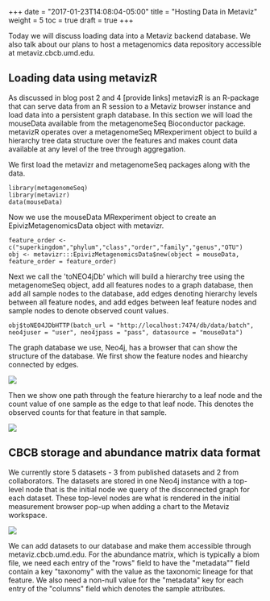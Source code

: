 +++
date = "2017-01-23T14:08:04-05:00"
title = "Hosting Data in Metaviz"
weight = 5
toc = true
draft = true
+++


Today we will discuss loading data into a Metaviz backend database. We
also talk about our plans to host a metagenomics data repository
accessible at metaviz.cbcb.umd.edu.

Loading data using metavizR
---------------------------

As discussed in blog post 2 and 4 \[provide links\] metavizR is an
R-package that can serve data from an R session to a Metaviz browser
instance and load data into a persistent graph database. In this section
we will load the mouseData available from the metagenomeSeq Bioconductor
package. metavizR operates over a metagenomeSeq MRexperiment object to
build a hierarchy tree data structure over the features and makes count
data available at any level of the tree through aggregation.

We first load the metavizr and metagenomeSeq packages along with the
data.

    library(metagenomeSeq)
    library(metavizr)
    data(mouseData)

Now we use the mouseData MRexperiment object to create an
EpivizMetagenomicsData object with metavizr.

    feature_order <- c("superkingdom","phylum","class","order","family","genus","OTU")
    obj <- metavizr:::EpivizMetagenomicsData$new(object = mouseData, feature_order = feature_order)

Next we call the 'toNEO4jDb' which will build a hierarchy tree using the
metagenomeSeq object, add all features nodes to a graph database, then
add all sample nodes to the database, add edges denoting hierarchy
levels between all feature nodes, and add edges between leaf feature
nodes and sample nodes to denote observed count values.

    obj$toNEO4JDbHTTP(batch_url = "http://localhost:7474/db/data/batch", neo4juser = "user", neo4jpass = "pass", datasource = "mouseData")

The graph database we use, Neo4j, has a browser that can show the
structure of the database. We first show the feature nodes and hiearchy
connected by edges.

![](/images/metaviz/FeatureHierarchy.png)

Then we show one path through the feature hierarchy to a leaf node and
the count value of one sample as the edge to that leaf node. This
denotes the observed counts for that feature in that sample.

![](/images/metaviz/SampleCounts.png)

CBCB storage and abundance matrix data format
---------------------------------------------

We currently store 5 datasets - 3 from published datasets and 2 from
collaborators. The datasets are stored in one Neo4j instance with a
top-level node that is the initial node we query of the disconnected
graph for each dataset. These top-level nodes are what is rendered in
the initial measurement browser pop-up when adding a chart to the
Metaviz workspace.

![](/images/metaviz/MetavizDatasets.png)

We can add datasets to our database and make them accessible through
metaviz.cbcb.umd.edu. For the abundance matrix, which is typically a
biom file, we need each entry of the "rows" field to have the
"metadata"" field contain a key "taxonomy" with the value as the
taxonomic lineage for that feature. We also need a non-null value for
the "metadata" key for each entry of the "columns" field which denotes
the sample attributes.

